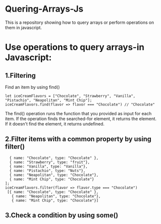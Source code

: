 # Quering-Arrays-Js
This is a repository showing how to query arrays or perform operations on them in javascript.
# Use operations to query arrays-in Javascript:
## 1.Filtering
Find an item by using find()
```
let iceCreamFlavors = ["Chocolate", "Strawberry", "Vanilla", "Pistachio", "Neapolitan", "Mint Chip"];
iceCreamFlavors.find(flavor => flavor === "Chocolate") // "Chocolate"
```
The find() operation runs the function that you provided as input for each item. If the operation finds the searched-for element, it returns the element.
If it doesn't find the element, it returns undefined.

## 2.Filter items with a common property by using filter()

```let iceCreamFlavors = [
  { name: "Chocolate", type: "Chocolate" }, 
  { name: "Strawberry", type: "fruit"}, 
  { name: "Vanilla", type: "Vanilla"}, 
  { name: "Pistachio", type: "Nuts"}, 
  { name: "Neapolitan", type: "Chocolate"}, 
  { name: "Mint Chip", type: "Chocolate"}
];
iceCreamFlavors.filter(flavor => flavor.type === "Chocolate")
 [{ name: "Chocolate", type: "Chocolate" }, 
   { name: "Neapolitan", type: "Chocolate"},
   { name: "Mint Chip", type: "Chocolate"}]
```

## 3.Check a condition by using some()
